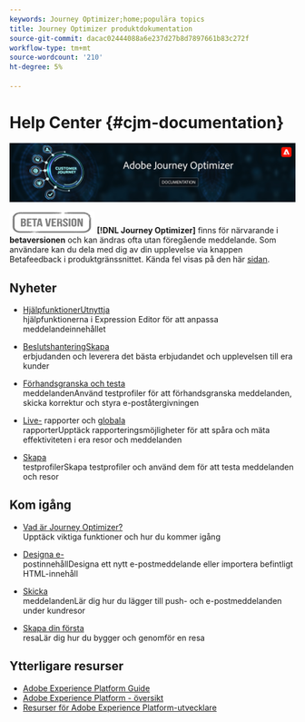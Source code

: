 ```yaml
---
keywords: Journey Optimizer;home;populära topics
title: Journey Optimizer produktdokumentation
source-git-commit: dacac02444088a6e237d27b8d7897661b83c272f
workflow-type: tm+mt
source-wordcount: '210'
ht-degree: 5%

---
```


# Help Center {#cjm-documentation}

![](using/assets/do-not-localize/banner-cjm.png)

![](using/assets/do-not-localize/badge.png)
**[!DNL Journey Optimizer]** finns för närvarande i  **betaversionen** och kan ändras ofta utan föregående meddelande. Som användare kan du dela med dig av din upplevelse via knappen Betafeedback i produktgränssnittet. Kända fel visas på den här [sidan](using/known-issues.md).

## Nyheter 

* [HjälpfunktionerUtnyttja ](using/personalization/functions/functions.md) </br> hjälpfunktionerna i Expression Editor för att anpassa meddelandeinnehållet

* [BeslutshanteringSkapa ](using/offers/get-started/starting-offer-decisioning.md) </br> erbjudanden och leverera det bästa erbjudandet och upplevelsen till era kunder

* [Förhandsgranska och testa ](using/preview.md) </br> meddelandenAnvänd testprofiler för att förhandsgranska meddelanden, skicka korrektur och styra e-poståtergivningen

* [Live-](using/reports/live-report.md) rapporter och  [globala ](using/reports/global-report.md)</br> rapporterUpptäck rapporteringsmöjligheter för att spåra och mäta effektiviteten i era resor och meddelanden

* [Skapa ](using/building-journeys/creating-test-profiles.md) </br> testprofilerSkapa testprofiler och använd dem för att testa meddelanden och resor

## Kom igång

* [Vad är Journey Optimizer?](using/get-started.md) </br> Upptäck viktiga funktioner och hur du kommer igång

* [Designa e-](using/design-emails.md) </br>postinnehållDesigna ett nytt e-postmeddelande eller importera befintligt HTML-innehåll

* [Skicka ](using/building-journeys/journey.md) </br> meddelandenLär dig hur du lägger till push- och e-postmeddelanden under kundresor

* [Skapa din första ](using/building-journeys/journeys-uc.md) </br>resaLär dig hur du bygger och genomför en resa

## Ytterligare resurser

* [Adobe Experience Platform Guide](https://experienceleague.adobe.com/docs/experience-platform/landing/home.html)
* [Adobe Experience Platform - översikt](https://experienceleague.adobe.com/docs/experience-platform/access-control/home.html)
* [Resurser för Adobe Experience Platform-utvecklare](https://www.adobe.com/se/experience-platform/documentation-and-developer-resources.html)
